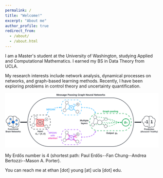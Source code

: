 ```yaml
---
permalink: /
title: "Welcome!"
excerpt: "About me"
author_profile: true
redirect_from: 
  - /about/
  - /about.html
---
```


I am a Master's student at the University of Washington, studying Applied and Computational Mathematics. I earned my BS in Data Theory from UCLA. 

My research interests include network analysis, dynamical processes on networks, and graph-based learning methods. Recently, I have been exploring problems in control theory and uncertainty quantification.

![](https://github.com/ethanjyoung/ethanjyoung.github.io/blob/master/images/braingb.png?raw=true)

My Erdős number is 4 (shortest path: Paul Erdős--Fan Chung--Andrea Bertozzi--Mason A. Porter).

You can reach me at ethan \[dot\] young \[at\] ucla \[dot\] edu.
